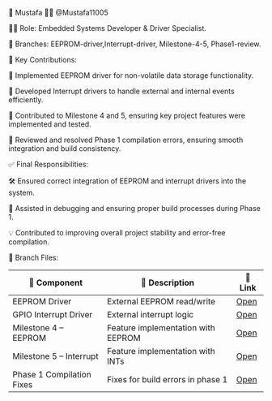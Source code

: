 👤 Mustafa 🧑‍💻 @Mustafa11005

🧑‍🔧 Role: Embedded Systems Developer & Driver Specialist.

🌿 Branches: EEPROM-driver,Interrupt-driver, Milestone-4-5, Phase1-review.

📌 Key Contributions:

💾 Implemented EEPROM driver for non-volatile data storage functionality.

🔄 Developed Interrupt drivers to handle external and internal events efficiently.

📝 Contributed to Milestone 4 and 5, ensuring key project features were implemented and tested.

🔧 Reviewed and resolved Phase 1 compilation errors, ensuring smooth integration and build consistency.

✅ Final Responsibilities:

🛠️ Ensured correct integration of EEPROM and interrupt drivers into the system.

📂 Assisted in debugging and ensuring proper build processes during Phase 1.

💡 Contributed to improving overall project stability and error-free compilation.

📁 Branch Files:

| 🧩 Component                | 📂 Description                     | 🔗 Link |
|----------------------------|------------------------------------|--------|
| EEPROM Driver              | External EEPROM read/write         | [Open](https://github.com/Ziad-1544/GPS-System-TIVAC/tree/mustafa/EEPROM) |
| GPIO Interrupt Driver      | External interrupt logic           | [Open](https://github.com/Ziad-1544/GPS-System-TIVAC/tree/mustafa/GPIO_INT) |
| Milestone 4 – EEPROM       | Feature implementation with EEPROM | [Open](https://github.com/Ziad-1544/GPS-System-TIVAC/tree/mustafa/Milestone_4_EEPROM) |
| Milestone 5 – Interrupt    | Feature implementation with INTs   | [Open](https://github.com/Ziad-1544/GPS-System-TIVAC/tree/mustafa/Milestone_5_Interrupt) |
| Phase 1 Compilation Fixes  | Fixes for build errors in phase 1  | [Open](https://github.com/Ziad-1544/GPS-System-TIVAC/tree/mustafa/Phase_1_Compilation_errors) |
